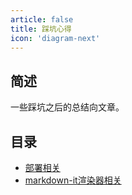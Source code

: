 ```yaml
---
article: false
title: 踩坑心得
icon: 'diagram-next'
---
```


## 简述

一些踩坑之后的总结向文章。

## 目录

- [部署相关](./deploy/README.md)
- [markdown-it渲染器相关](./markdown_render/README.md)
